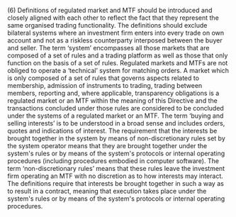 (6) Definitions of regulated market and MTF should be introduced and closely aligned with each other to reflect the fact that they represent the same organised trading functionality. The definitions should exclude bilateral systems where an investment firm enters into every trade on own account and not as a riskless counterparty interposed between the buyer and seller. The term ‘system’ encompasses all those markets that are composed of a set of rules and a trading platform as well as those that only function on the basis of a set of rules. Regulated markets and MTFs are not obliged to operate a ‘technical’ system for matching orders. A market which is only composed of a set of rules that governs aspects related to membership, admission of instruments to trading, trading between members, reporting and, where applicable, transparency obligations is a regulated market or an MTF within the meaning of this Directive and the transactions concluded under those rules are considered to be concluded under the systems of a regulated market or an MTF. The term ‘buying and selling interests’ is to be understood in a broad sense and includes orders, quotes and indications of interest. The requirement that the interests be brought together in the system by means of non-discretionary rules set by the system operator means that they are brought together under the system's rules or by means of the system's protocols or internal operating procedures (including procedures embodied in computer software). The term ‘non-discretionary rules’ means that these rules leave the investment firm operating an MTF with no discretion as to how interests may interact. The definitions require that interests be brought together in such a way as to result in a contract, meaning that execution takes place under the system's rules or by means of the system's protocols or internal operating procedures.